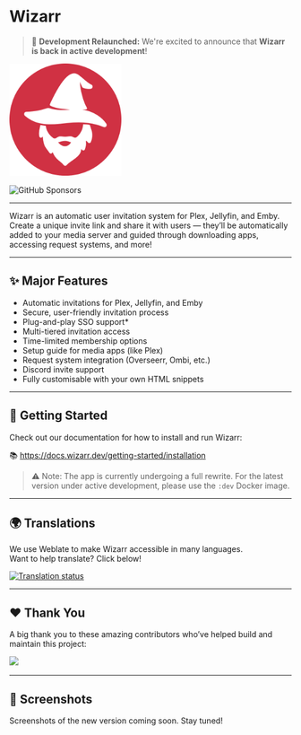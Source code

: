 # Wizarr

> 🚀 **Development Relaunched:** We're excited to announce that **Wizarr is back in active development**!


<img src="./app/static/wizarr-logo.png" height="200">

![GitHub Sponsors](https://img.shields.io/github/sponsors/mtthidoteu?style=plastic&link=https%3A%2F%2Fgithub.com%2Fsponsors%2Fmtthidoteu)


---

Wizarr is an automatic user invitation system for Plex, Jellyfin, and Emby.  
Create a unique invite link and share it with users — they’ll be automatically added to your media server and guided through downloading apps, accessing request systems, and more!

---

## ✨ Major Features

- Automatic invitations for Plex, Jellyfin, and Emby
- Secure, user-friendly invitation process
- Plug-and-play SSO support*
- Multi-tiered invitation access
- Time-limited membership options
- Setup guide for media apps (like Plex)
- Request system integration (Overseerr, Ombi, etc.)
- Discord invite support
- Fully customisable with your own HTML snippets

---

## 🚀 Getting Started

Check out our documentation for how to install and run Wizarr:

📚 https://docs.wizarr.dev/getting-started/installation

> ⚠️ Note: The app is currently undergoing a full rewrite. For the latest version under active development, please use the `:dev` Docker image.

---

## 🌍 Translations

We use Weblate to make Wizarr accessible in many languages.  
Want to help translate? Click below!

<a href="https://hosted.weblate.org/engage/wizarr/">
<img src="https://hosted.weblate.org/widget/wizarr/wizarr-universal/287x66-grey.png" alt="Translation status" />
</a>

---

## ❤️ Thank You

A big thank you to these amazing contributors who’ve helped build and maintain this project:

<a href="https://github.com/wizarrrr/wizarr/graphs/contributors">
  <img src="https://contrib.rocks/image?repo=wizarrrr/wizarr" />
</a>

---

## 📸 Screenshots

Screenshots of the new version coming soon. Stay tuned!
